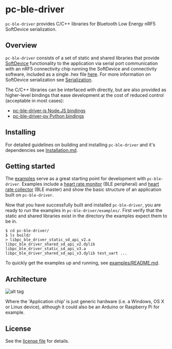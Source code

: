 # pc-ble-driver

`pc-ble-driver` provides C/C++ libraries for Bluetooth Low Energy nRF5 SoftDevice serialization.

## Overview
`pc-ble-driver` consists of a set of static and shared libraries that provide [SoftDevice](http://infocenter.nordicsemi.com/topic/com.nordic.infocenter.softdevices52/dita/nrf52/softdevices.html?cp=2_3) functionality to the application via serial port communication with an nRF5 connectivity chip running the SoftDevice and connectivity software, included as a single .hex file [here](./hex/). For more information on SoftDevice serialization see [Serialization](http://infocenter.nordicsemi.com/topic/com.nordic.infocenter.sdk5.v13.0.0/lib_serialization.html?cp=4_0_0_3_33).

The C/C++ libraries can be interfaced with directly, but are also provided as higher-level bindings that ease development at the cost of reduced control (acceptable in most cases):

* [pc-ble-driver-js Node.JS bindings](https://github.com/NordicSemiconductor/pc-ble-driver-js)
* [pc-ble-driver-py Python bindings](https://github.com/NordicSemiconductor/pc-ble-driver-py)

## Installing

For detailed guidelines on building and installing `pc-ble-driver` and it's dependencies see [Installation.md](./Installation.md).

## Getting started

The [examples](./examples) serve as a great starting point for development with `pc-ble-driver`. Examples include a [heart rate monitor](./examples/heart_rate_monitor/) (BLE peripheral) and [heart rate collector](./examples/heart_rate_collector/) (BLE master) and show the basic structure of an application built on `pc-ble-driver`.

Now that you have successfully built and installed `pc-ble-driver`, you are ready to run the examples in `pc-ble-driver/examples/`. First verify that the static and shared libraries exist in the directory the examples expect them to be in.

    $ cd pc-ble-driver/
    $ ls build/
    > libpc_ble_driver_static_sd_api_v2.a libpc_ble_driver_shared_sd_api_v2.dylib libpc_ble_driver_static_sd_api_v3.a  libpc_ble_driver_shared_sd_api_v3.dylib test_uart ...

To quickly get the examples up and running, see [examples/README.md](https://github.com/NordicSemiconductor/pc-ble-driver/blob/master/examples/README.md).
    
## Architecture

![alt tag](http://infocenter.nordicsemi.com/topic/com.nordic.infocenter.sdk5.v13.0.0/architecture_overview_serialization.svg)

Where the 'Application chip' is just generic hardware (i.e. a Windows, OS X or Linux device), although it could also be an Arduino or Raspberry Pi for example.

## License

See the [license file](./LICENSE) for details.
